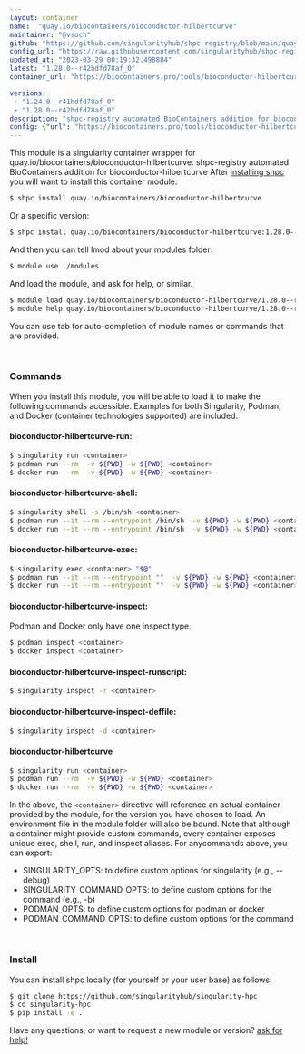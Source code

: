 ```yaml
---
layout: container
name:  "quay.io/biocontainers/bioconductor-hilbertcurve"
maintainer: "@vsoch"
github: "https://github.com/singularityhub/shpc-registry/blob/main/quay.io/biocontainers/bioconductor-hilbertcurve/container.yaml"
config_url: "https://raw.githubusercontent.com/singularityhub/shpc-registry/main/quay.io/biocontainers/bioconductor-hilbertcurve/container.yaml"
updated_at: "2023-03-29 00:19:32.498884"
latest: "1.28.0--r42hdfd78af_0"
container_url: "https://biocontainers.pro/tools/bioconductor-hilbertcurve"

versions:
 - "1.24.0--r41hdfd78af_0"
 - "1.28.0--r42hdfd78af_0"
description: "shpc-registry automated BioContainers addition for bioconductor-hilbertcurve"
config: {"url": "https://biocontainers.pro/tools/bioconductor-hilbertcurve", "maintainer": "@vsoch", "description": "shpc-registry automated BioContainers addition for bioconductor-hilbertcurve", "latest": {"1.28.0--r42hdfd78af_0": "sha256:f54a8e8cbb9686674af24aff82c81edce42b90b966f702a906ce39b3467b7234"}, "tags": {"1.24.0--r41hdfd78af_0": "sha256:dbb2b77da3b55e190f036d0b25968ccad01a3a41183382b9be4b568fbba76425", "1.28.0--r42hdfd78af_0": "sha256:f54a8e8cbb9686674af24aff82c81edce42b90b966f702a906ce39b3467b7234"}, "docker": "quay.io/biocontainers/bioconductor-hilbertcurve"}
---
```


This module is a singularity container wrapper for quay.io/biocontainers/bioconductor-hilbertcurve.
shpc-registry automated BioContainers addition for bioconductor-hilbertcurve
After [installing shpc](#install) you will want to install this container module:


```bash
$ shpc install quay.io/biocontainers/bioconductor-hilbertcurve
```

Or a specific version:

```bash
$ shpc install quay.io/biocontainers/bioconductor-hilbertcurve:1.28.0--r42hdfd78af_0
```

And then you can tell lmod about your modules folder:

```bash
$ module use ./modules
```

And load the module, and ask for help, or similar.

```bash
$ module load quay.io/biocontainers/bioconductor-hilbertcurve/1.28.0--r42hdfd78af_0
$ module help quay.io/biocontainers/bioconductor-hilbertcurve/1.28.0--r42hdfd78af_0
```

You can use tab for auto-completion of module names or commands that are provided.

<br>

### Commands

When you install this module, you will be able to load it to make the following commands accessible.
Examples for both Singularity, Podman, and Docker (container technologies supported) are included.

#### bioconductor-hilbertcurve-run:

```bash
$ singularity run <container>
$ podman run --rm  -v ${PWD} -w ${PWD} <container>
$ docker run --rm  -v ${PWD} -w ${PWD} <container>
```

#### bioconductor-hilbertcurve-shell:

```bash
$ singularity shell -s /bin/sh <container>
$ podman run --it --rm --entrypoint /bin/sh  -v ${PWD} -w ${PWD} <container>
$ docker run --it --rm --entrypoint /bin/sh  -v ${PWD} -w ${PWD} <container>
```

#### bioconductor-hilbertcurve-exec:

```bash
$ singularity exec <container> "$@"
$ podman run --it --rm --entrypoint ""  -v ${PWD} -w ${PWD} <container> "$@"
$ docker run --it --rm --entrypoint ""  -v ${PWD} -w ${PWD} <container> "$@"
```

#### bioconductor-hilbertcurve-inspect:

Podman and Docker only have one inspect type.

```bash
$ podman inspect <container>
$ docker inspect <container>
```

#### bioconductor-hilbertcurve-inspect-runscript:

```bash
$ singularity inspect -r <container>
```

#### bioconductor-hilbertcurve-inspect-deffile:

```bash
$ singularity inspect -d <container>
```



#### bioconductor-hilbertcurve

```bash
$ singularity run <container>
$ podman run --rm  -v ${PWD} -w ${PWD} <container>
$ docker run --rm  -v ${PWD} -w ${PWD} <container>
```


In the above, the `<container>` directive will reference an actual container provided
by the module, for the version you have chosen to load. An environment file in the
module folder will also be bound. Note that although a container
might provide custom commands, every container exposes unique exec, shell, run, and
inspect aliases. For anycommands above, you can export:

 - SINGULARITY_OPTS: to define custom options for singularity (e.g., --debug)
 - SINGULARITY_COMMAND_OPTS: to define custom options for the command (e.g., -b)
 - PODMAN_OPTS: to define custom options for podman or docker
 - PODMAN_COMMAND_OPTS: to define custom options for the command

<br>

### Install

You can install shpc locally (for yourself or your user base) as follows:

```bash
$ git clone https://github.com/singularityhub/singularity-hpc
$ cd singularity-hpc
$ pip install -e .
```

Have any questions, or want to request a new module or version? [ask for help!](https://github.com/singularityhub/singularity-hpc/issues)